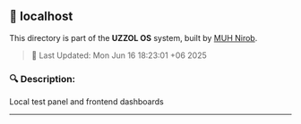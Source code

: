 ## 📁 localhost

This directory is part of the **UZZOL OS** system, built by [MUH Nirob](mailto:uzzolhassan38@gmail.com).

> 📅 Last Updated: Mon Jun 16 18:23:01 +06 2025

### 🔍 Description:
Local test panel and frontend dashboards

---

